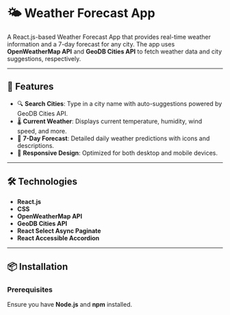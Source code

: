 # 🌤️ Weather Forecast App

A React.js-based Weather Forecast App that provides real-time weather information and a 7-day forecast for any city. The app uses **OpenWeatherMap API** and **GeoDB Cities API** to fetch weather data and city suggestions, respectively.

---

## 🚀 Features

- 🔍 **Search Cities**: Type in a city name with auto-suggestions powered by GeoDB Cities API.
- 🌡️ **Current Weather**: Displays current temperature, humidity, wind speed, and more.
- 📆 **7-Day Forecast**: Detailed daily weather predictions with icons and descriptions.
- 📱 **Responsive Design**: Optimized for both desktop and mobile devices.

---

## 🛠️ Technologies

- **React.js**
- **CSS**
- **OpenWeatherMap API**
- **GeoDB Cities API**
- **React Select Async Paginate**
- **React Accessible Accordion**

---

## 📦 Installation

### Prerequisites

Ensure you have **Node.js** and **npm** installed.
